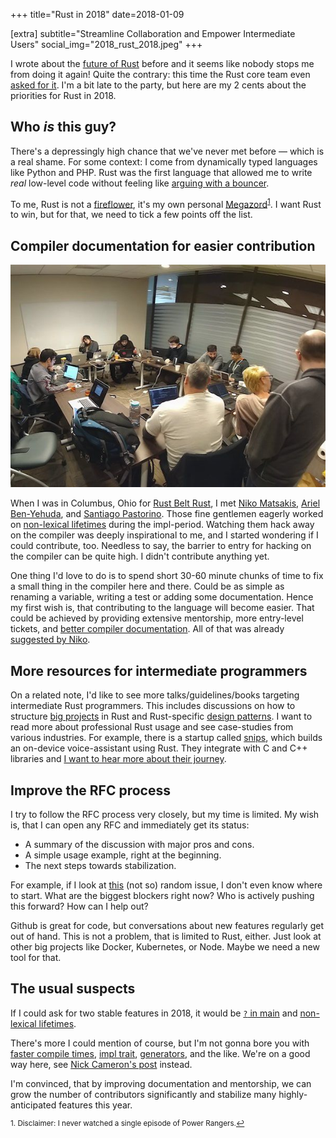 +++
title="Rust in 2018"
date=2018-01-09

[extra]
subtitle="Streamline Collaboration and Empower Intermediate Users"
social_img="2018_rust_2018.jpeg"
+++


I wrote about the [future of Rust](./posts/2017/future-of-rust/index.md) before and it seems like nobody stops me from doing it again! Quite the contrary: this time the Rust core team even [asked for it](https://blog.rust-lang.org/2018/01/03/new-years-rust-a-call-for-community-blogposts.html).
I'm a bit late to the party, but here are my 2 cents about the priorities for Rust in 2018.

<!-- more -->

## Who *is* this guy?

There's a depressingly high chance that we've never met before &mdash; which is a real shame.
For some context: I come from dynamically typed languages like Python and PHP.
Rust was the first language that allowed me to write *real* low-level code without feeling like [arguing with a bouncer](https://www.youtube.com/watch?v=5uurT7yVWkQ). 

To me, Rust is not a [fireflower](https://brson.github.io/fireflowers/), it's my own personal [Megazord](https://en.wikipedia.org/wiki/List_of_Zords)<sup><a href="#fn1" id="ref1">1</a></sup>.
I want Rust to win, but for that, we need to tick a few points off the list.

## Compiler documentation for easier contribution

![Rust programmers hacking during the Impl days at RustBeltRust](./rustbeltrust.jpeg)

When I was in Columbus, Ohio for [Rust Belt Rust](https://www.rust-belt-rust.com/), I met [Niko Matsakis](https://twitter.com/nikomatsakis), [Ariel Ben-Yehuda](https://github.com/arielb1), and [Santiago Pastorino](https://twitter.com/spastorino).
Those fine gentlemen eagerly worked on [non-lexical lifetimes](https://github.com/rust-lang/rust/pull/45538) during the impl-period.
Watching them hack away on the compiler was deeply inspirational to me, and I started wondering if I could contribute, too.
Needless to say, the barrier to entry for hacking on the compiler can be quite high.
I didn't contribute anything yet.

One thing I'd love to do is to spend short 30-60 minute chunks of time to fix a small thing in the compiler here and there. Could be as simple as renaming a variable, writing a test or adding some documentation.
Hence my first wish is, that contributing to the language will become easier.
That could be achieved by providing extensive mentorship, more entry-level tickets, and [better compiler documentation](https://internals.rust-lang.org/t/so-you-want-to-hack-on-the-rust-compiler-a-plan-for-a-book/).
All of that was already [suggested by Niko](http://smallcultfollowing.com/babysteps/blog/2018/01/05/lessons-from-the-impl-period/).

## More resources for intermediate programmers

On a related note, I'd like to see more talks/guidelines/books targeting intermediate Rust programmers.
This includes discussions on how to structure [big projects](https://github.com/servo/servo) in Rust and Rust-specific [design patterns](https://github.com/rust-unofficial/patterns).
I want to read more about professional Rust usage and see case-studies from various industries.
For example, there is a startup called [snips](https://snips.ai/), which builds an on-device voice-assistant using Rust.
They integrate with C and C++ libraries and [I want to hear more about their journey](https://medium.com/snips-ai/snips-big-wish-for-rust2018-libraries-or-portability-pick-two-814d104586d9).

## Improve the RFC process

I try to follow the RFC process very closely, but my time is limited.
My wish is, that I can open any RFC and immediately get its status:

* A summary of the discussion with major pros and cons.
* A simple usage example, right at the beginning.
* The next steps towards stabilization.

For example, if I look at [this](https://github.com/rust-lang/rfcs/issues/323) (not so) random issue, I don't even know where to start. What are the biggest blockers right now? Who is actively pushing this forward? How can I help out?

Github is great for code, but conversations about new features regularly get out of hand.
This is not a problem, that is limited to Rust, either. Just look at other big projects like Docker, Kubernetes, or Node.
Maybe we need a new tool for that.

## The usual suspects

If I could ask for two stable features in 2018, it would be [`?` in main](https://github.com/rust-lang/rust/issues/43301) 
and [non-lexical lifetimes](https://github.com/rust-lang/rust/issues/44928).

There's more I could mention of course, but I'm not gonna bore you with [faster compile times](https://blog.rust-lang.org/2016/09/08/incremental.html), [impl trait](https://github.com/rust-lang/rust/issues/34511), [generators](https://doc.rust-lang.org/1.22.0/std/ops/trait.Generator.html), and the like.
We're on a good way here, see [Nick Cameron's post](https://www.ncameron.org/blog/rust-2018/) instead.

I'm convinced, that by improving documentation and mentorship, we can grow the number of contributors significantly
and stabilize many highly-anticipated features this year.

<sup id="fn1">1. Disclaimer: I never watched a single episode of Power Rangers.<a href="#ref1" title="Jump back to footnote 1 in the text.">↩</a></sup>  